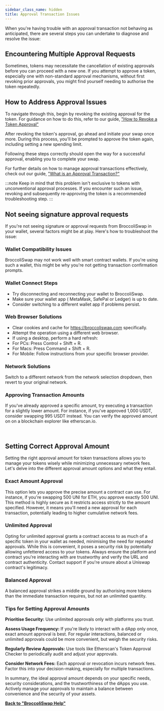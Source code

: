 ```yaml
---
sidebar_class_name: hidden
title: Approval Transaction Issues
---
```


When you're having trouble with an approval transaction not behaving as anticipated, there are several steps you can undertake to diagnose and resolve the issue:

## Encountering Multiple Approval Requests

Sometimes, tokens may necessitate the cancellation of existing approvals before you can proceed with a new one. If you attempt to approve a token, especially one with non-standard approval mechanisms, without first revoking prior approvals, you might find yourself needing to authorise the token repeatedly.

## How to Address Approval Issues

To navigate through this, begin by revoking the existing approval for the token. For guidance on how to do this, refer to our guide, ["How to Revoke a Token Approval"](011-revoke-token-approval.md)

After revoking the token's approval, go ahead and initiate your swap once more. During this process, you'll be prompted to approve the token again, including setting a new spending limit.

Following these steps correctly should open the way for a successful approval, enabling you to complete your swap. 

For further details on how to manage approval transactions effectively, check out our guide, ["What is an Approval Transaction?"](010-approval-tx.md)

:::note
Keep in mind that this problem isn't exclusive to tokens with unconventional approval processes. If you encounter such an issue, revoking and subsequently re-approving the token is a recommended troubleshooting step.
:::



## Not seeing signature approval requests

If you're not seeing signature or approval requests from BroccoliSwap in your wallet, several factors might be at play. Here's how to troubleshoot the issue:

### Wallet Compatibility Issues

BroccoliSwap may not work well with smart contract wallets. If you're using such a wallet, this might be why you're not getting transaction confirmation prompts.

### Wallet Connect Steps

- Try disconnecting and reconnecting your wallet to BroccoliSwap.
- Make sure your wallet app ( MetaMask, SafePal or Ledger) is up to date.
- Consider switching to a different wallet app if problems persist.

### Web Browser Solutions

- Clear cookies and cache for https://broccoliswap.com specifically.
- Attempt the operation using a different web browser.
- If using a desktop, perform a hard refresh:
- For PCs: Press Control + Shift + R.
- For Macs: Press Command + Shift + R.
- For Mobile: Follow instructions from your specific browser provider.

### Network Solutions

Switch to a different network from the network selection dropdown, then revert to your original network.

### Approving Transaction Amounts

If you've already approved a specific amount, try executing a transaction for a slightly lower amount. For instance, if you've approved 1,000 USDT, consider swapping 995 USDT instead. You can verify the approved amount on on a blockchain explorer like etherscan.io.

<br/>

## Setting Correct Approval Amount

Setting the right approval amount for token transactions allows you to manage your tokens wisely while minimizing unnecessary network fees. Let's delve into the different approval amount options and what they entail.

### Exact Amount Approval

This option lets you approve the precise amount a contract can use. For instance, if you're swapping 500 UNI for ETH, you approve exactly 500 UNI. This method is highly secure as it restricts access strictly to the amount specified. However, it means you'll need a new approval for each transaction, potentially leading to higher cumulative network fees.

### Unlimited Approval

Opting for unlimited approval grants a contract access to as much of a specific token in your wallet as needed, minimising the need for repeated approvals. While this is convenient, it poses a security risk by potentially allowing unfettered access to your tokens. Always ensure the platform and contract you're interacting with are trustworthy and verify the URL and contract authenticity. Contact support if you're unsure about a Uniswap contract's legitimacy.

### Balanced Approval

A balanced approval strikes a middle ground by authorising more tokens than the immediate transaction requires, but not an unlimited quantity.

### Tips for Setting Approval Amounts

**Prioritise Security:** Use unlimited approvals only with platforms you trust.

**Assess Usage Frequency:** If you're likely to interact with a dApp only once, exact amount approval is best. For regular interactions, balanced or unlimited approvals could be more convenient, but weigh the security risks.

**Regularly Review Approvals:** Use tools like Etherscan's Token Approval Checker to periodically audit and adjust your approvals.

**Consider Network Fees:** Each approval or revocation incurs network fees. Factor this into your decision-making, especially for multiple transactions.

In summary, the ideal approval amount depends on your specific needs, security considerations, and the trustworthiness of the dApps you use. Actively manage your approvals to maintain a balance between convenience and the security of your assets.


**[Back to "BroccoliSwap Help"](/docs/090-Help-Centre/020-Broccoliswap/001-Index.md)**
